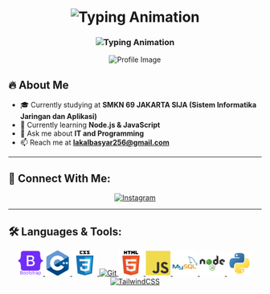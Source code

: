 <h1 align="center">
  <img src="https://readme-typing-svg.herokuapp.com?font=Fira+Code&pause=1000&color=F7B42C&width=435&lines=Hi+%F0%9F%91%8B%2C+I'm+BASYSYAAR+AL+YASSAAR+NUUR+QODAAR" alt="Typing Animation" />
</h1>
<h3 align="center">
  <img src="https://readme-typing-svg.herokuapp.com?font=Fira+Code&pause=1000&color=4CBB17&width=435&lines=A+Passionate+Website+Developer" alt="Typing Animation" />
</h3>

<p align="center">
  <img src="https://github.com/user-attachments/assets/b25dd2ad-3513-41e6-9d8c-6acead2325ff" alt="Profile Image" width="600"/>
</p>

## 🔥 About Me
- 🎓 Currently studying at **SMKN 69 JAKARTA SIJA (Sistem Informatika Jaringan dan Aplikasi)**
- 🌱 Currently learning **Node.js & JavaScript**
- 💬 Ask me about **IT and Programming**
- 📫 Reach me at **lakalbasyar256@gmail.com**

---

## 🚀 Connect With Me:
<p align="center">
  <a href="https://instagram.com/basyar_anq" target="blank">
    <img src="https://img.shields.io/badge/Instagram-%23E4405F.svg?&style=for-the-badge&logo=instagram&logoColor=white" alt="Instagram">
  </a>
</p>

---

## 🛠️ Languages & Tools:
<p align="center">
  <a href="https://getbootstrap.com" target="_blank"> <img src="https://raw.githubusercontent.com/devicons/devicon/master/icons/bootstrap/bootstrap-plain-wordmark.svg" alt="Bootstrap" width="50" height="50"/> </a> 
  <a href="https://www.w3schools.com/cpp/" target="_blank"> <img src="https://raw.githubusercontent.com/devicons/devicon/master/icons/cplusplus/cplusplus-original.svg" alt="C++" width="50" height="50"/> </a>
  <a href="https://www.w3schools.com/css/" target="_blank"> <img src="https://raw.githubusercontent.com/devicons/devicon/master/icons/css3/css3-original-wordmark.svg" alt="CSS3" width="50" height="50"/> </a>
  <a href="https://git-scm.com/" target="_blank"> <img src="https://www.vectorlogo.zone/logos/git-scm/git-scm-icon.svg" alt="Git" width="50" height="50"/> </a> 
  <a href="https://www.w3.org/html/" target="_blank"> <img src="https://raw.githubusercontent.com/devicons/devicon/master/icons/html5/html5-original-wordmark.svg" alt="HTML5" width="50" height="50"/> </a>
  <a href="https://developer.mozilla.org/en-US/docs/Web/JavaScript" target="_blank"> <img src="https://raw.githubusercontent.com/devicons/devicon/master/icons/javascript/javascript-original.svg" alt="JavaScript" width="50" height="50"/> </a>
  <a href="https://www.mysql.com/" target="_blank"> <img src="https://raw.githubusercontent.com/devicons/devicon/master/icons/mysql/mysql-original-wordmark.svg" alt="MySQL" width="50" height="50"/> </a>
  <a href="https://nodejs.org" target="_blank"> <img src="https://raw.githubusercontent.com/devicons/devicon/master/icons/nodejs/nodejs-original-wordmark.svg" alt="Node.js" width="50" height="50"/> </a>
  <a href="https://www.python.org" target="_blank"> <img src="https://raw.githubusercontent.com/devicons/devicon/master/icons/python/python-original.svg" alt="Python" width="50" height="50"/> </a>
  <a href="https://tailwindcss.com/" target="_blank"> <img src="https://www.vectorlogo.zone/logos/tailwindcss/tailwindcss-icon.svg" alt="TailwindCSS" width="50" height="50"/> </a>
</p>
